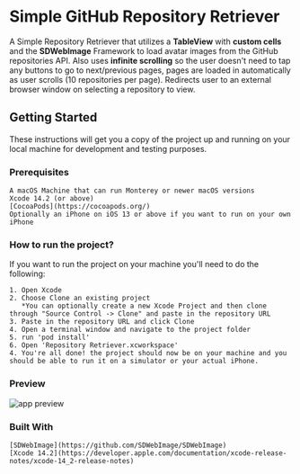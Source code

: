 # Simple GitHub Repository Retriever #
A Simple Repository Retriever that utilizes a __TableView__ with __custom cells__ and the __SDWebImage__ Framework to load avatar images from the GitHub repositories API.
Also uses __infinite scrolling__ so the user doesn't need to tap any buttons to go to next/previous pages, pages are loaded in automatically as user scrolls (10 repositories per page).
Redirects user to an external browser window on selecting a repository to view.

## Getting Started ##
These instructions will get you a copy of the project up and running on your local machine for development and testing purposes.

### Prerequisites
```
A macOS Machine that can run Monterey or newer macOS versions
Xcode 14.2 (or above)
[CocoaPods](https://cocoapods.org/)
Optionally an iPhone on iOS 13 or above if you want to run on your own iPhone
```
### How to run the project?
If you want to run the project on your machine you'll need to do the following:

```
1. Open Xcode
2. Choose Clone an existing project
   *You can optionally create a new Xcode Project and then clone through "Source Control -> Clone" and paste in the repository URL
3. Paste in the repository URL and click Clone
4. Open a terminal window and navigate to the project folder
5. run 'pod install'
6. Open 'Repository Retriever.xcworkspace'
4. You're all done! the project should now be on your machine and you should be able to run it on a simulator or your actual iPhone.
```

### Preview ###
![app preview](RepoRetriever.gif)


### Built With
```
[SDWebImage](https://github.com/SDWebImage/SDWebImage)
[Xcode 14.2](https://developer.apple.com/documentation/xcode-release-notes/xcode-14_2-release-notes)
```
